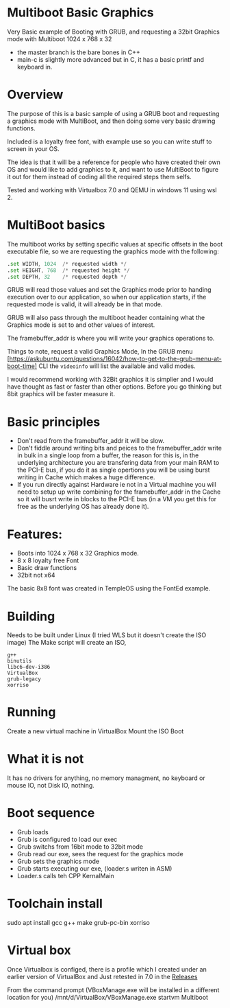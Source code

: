 # Multiboot Basic Graphics
Very Basic example of Booting with GRUB, and requesting a 32bit Graphics mode with Multiboot 1024 x 768 x 32

* the master branch is the bare bones in C++
* main-c is slightly more advanced but in C, it has a basic printf and keyboard in.

# Overview
The purpose of this is a basic sample of using a GRUB boot and requesting a graphics mode with MultiBoot, and then doing some very basic drawing functions.

Included is a loyalty free font, with example use so you can write stuff to screen in your OS.

The idea is that it will be a reference for people who have created their own OS and would like to add graphics to it, and want to use MultiBoot to figure it out for them instead of coding all the required steps them selfs. 

Tested and working with Virtualbox 7.0 and QEMU in windows 11 using wsl 2.

# MultiBoot basics
The multiboot works by setting specific values at specific offsets in the boot executable file, so we are requesting the graphics mode with the following:
```asm
.set WIDTH, 1024  /* requested width */
.set HEIGHT, 768  /* requested height */
.set DEPTH, 32    /* requested depth */
```

GRUB will read those values and set the Graphics mode prior to handing execution over to our application, so when our application starts, if the requested mode is valid, it will already be in that mode.

GRUB will also pass through the multiboot header containing what the Graphics mode is set to and other values of interest.

The framebuffer_addr is where you will write your graphics operations to.

Things to note, request a valid Graphics Mode, In the GRUB menu [https://askubuntu.com/questions/16042/how-to-get-to-the-grub-menu-at-boot-time] CLI the `videoinfo` will list the available and valid modes.

I would recommend working with 32Bit graphics it is simplier and I would have thought as fast or faster than other options. Before you go thinking but 8bit graphics will be faster measure it.

# Basic principles
* Don't read from the framebuffer_addr it will be slow.
* Don't fiddle around writing bits and peices to the framebuffer_addr write in bulk in a single loop from a buffer, the reason for this is, in the underlying architecture you are transfering data from your main RAM to the PCI-E bus, if you do it as single opertions you will be using burst writing in Cache which makes a huge difference.
* If you run directly against Hardware ie not in a Virtual machine you will need to setup up write combining for the framebuffer_addr in the Cache so it will busrt write in blocks to the PCI-E bus (in a VM you get this for free as the underlying OS has already done it).

# Features:
* Boots into 1024 x 768 x 32 Graphics mode.
* 8 x 8 loyalty free Font
* Basic draw functions
* 32bit not x64

The basic 8x8 font was created in TempleOS using the FontEd example.

# Building
Needs to be built under Linux (I tried WLS but it doesn't create the ISO image)
The Make script will create an ISO, 
```
g++ 
binutils 
libc6-dev-i386
VirtualBox 
grub-legacy 
xorriso
```


# Running
Create a new virtual machine in VirtualBox
Mount the ISO
Boot

# What it is not
It has no drivers for anything, no memory managment, no keyboard or mouse IO, not Disk IO, nothing.

# Boot sequence
* Grub loads
* Grub is configured to load our exec
* Grub switchs from 16bit mode to 32bit mode
* Grub read our exe, sees the request for the graphics mode
* Grub sets the graphics mode
* Grub starts executing our exe, (loader.s writen in ASM)
* Loader.s calls teh CPP KernalMain

# Toolchain install
sudo apt install gcc g++ make grub-pc-bin xorriso

# Virtual box
Once Virtualbox is configed, there is a profile which I created under an earlier version of VirtualBox and Just retested in 7.0 in the [Releases](https://github.com/Slapparoo/MultibootBasicGraphics/releases)

From the command prompt (VBoxManage.exe will be installed in a different location for you)
/mnt/d/VirtualBox/VBoxManage.exe startvm Multiboot
